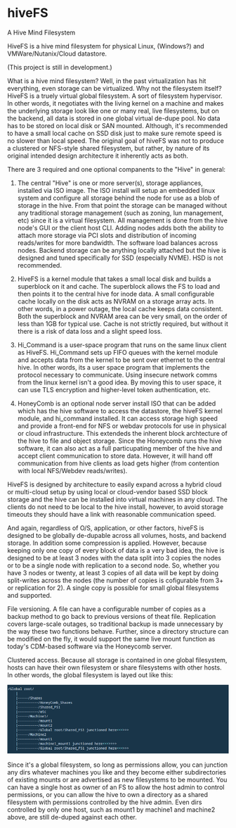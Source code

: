 # hiveFS
A Hive Mind Filesystem

HiveFS is a hive mind filesystem for physical Linux, (Windows?) and VMWare/Nutanix/Cloud datastore.

(This project is still in development.)

What is a hive mind filesystem? Well, in the past virtualization has hit everything, even storage
can be virtualized. Why not the filesystem itself? HiveFS is a truely virtual global filesystem.
A sort of filesystem hypervisor. In other words, it negotiates with the living kernel on a machine 
and makes the underlying storage look like one or many real, live filesystems, but on the backend, 
all data is stored in one global virtual de-dupe pool. No data has to be stored on local disk or 
SAN mounted. Although, it's recommended to have a small local cache on SSD disk just to make sure 
remote speed is no slower than local speed. The original goal of hiveFS was not to produce a 
clustered or NFS-style shared filesystem, but rather, by nature of its original intended design 
architecture it inherently acts as both. 

There are 3 required and one optional companents to the "Hive" in general:
1. The central "Hive" is one or more server(s), storage appliances, installed via ISO image. 
   The ISO install will setup an embedded linux system and configure all storage behind the node
   for use as a blob of storage in the hive. From that point the storage can be managed without
   any traditional storage management (such as zoning, lun management, etc) since it is a
   virtual filesystem. All management is done from the hive node's GUI or the client host CLI.
   Adding nodes adds both the ability to attach more storage via PCI slots and distribution of
   incoming reads/writes for more bandwidth. The software load balances across nodes. Backend 
   storage can be anything locally attached but the hive is designed and tuned specifically for 
   SSD (especially NVME). HSD is not recommended.

2. HiveFS is a kernel module that takes a small local disk and builds a superblock on it and cache.
   The superblock allows the FS to load and then points it to the central hive for inode data. A small 
   configurable cache locally on the disk acts as NVRAM on a storage array acts. In other words, in 
   a power outage, the local cache keeps data consistent. Both the superblock and NVRAM area can be 
   very small, on the order of less than 1GB for typical use. Cache is not strictly required, but
   without it there is a risk of data loss and a slight speed loss.

3. Hi_Command is a user-space program that runs on the same linux client as HiveFS. Hi_Command sets 
   up FIFO queues with the kernel module and accepts data from the kernel to be sent over ethernet to 
   the central hive. In other words, its a user space program that implements the protocol necessary 
   to communicate. Using insecure network comms from the linux kernel isn't a good idea. By moving this
   to user space, it can use TLS encryption and higher-level token authentication, etc.

4. HoneyComb is an optional node server install ISO that can be added which has the hive software to
   access the datastore, the hiveFS kernel module, and hi_command installed. It can access storage 
   high speed and provide a front-end for NFS or webdav protocols for use in physical or cloud 
   infrastructure. This extendeds the inherent block archtecture of the hive to file and object storage. 
   Since the Honeycomb runs the hive software, it can also act as a full particupating member of the hive 
   and accept client communication to store data. However, it will hand off communication from hive 
   clients as load gets higher (from contention with local NFS/Webdev reads/writes).



HiveFS is designed by architecture to easily expand across a hybrid cloud or multi-cloud setup by using 
local or cloud-vendor based SSD block storage and the hive can be installed into virtual machines in any 
cloud. The clients do not need to be local to the hive install, however, to avoid storage timeouts they 
should have a link with reasonable communication speed.

And again, regardless of O/S, application, or other factors, hiveFS is designed to be globally de-dupable 
across all volumes, hosts, and backend storage. In addition some compression is applied. However, because 
keeping only one copy of every block of data is a very bad idea, the hive is designed to be at least 3 nodes 
with the data split into 3 copies the nodes or to be a single node with replication to a second node. So, 
whether you have 3 nodes or twenty, at least 3 copies of all data will be kept by doing split-writes across 
the nodes (the number of copies is cofigurable from 3+ or replication for 2). A single copy is possible for 
small global filesystems and supported.

File versioning. A file can have a configurable number of copies as a backup method to go back to previous 
versions of theat file. Replication covers large-scale outages, so traditional backup is made unnecessary by 
the way these two functions behave. Further, since a directory structure can be modified on the fly, it would 
support the same live mount function as today's CDM-based software via the Honeycomb server.

Clustered access. Because all storage is contained in one global filesystem, hosts can have their own filesystem 
or share filesystems with other hosts. In other words, the global filesystem is layed out like this:

![alt text](assets/ex_layout.png)

Since it's a global filesystem, so long as permissions allow, you can junction any dirs whatever machines you 
like and they become either subdirectories of existing mounts or are advertised as new filesystems to be mounted. 
You can have a single host as owner of an FS to allow the host admin to control permissions, or you can allow the 
hive to own a directory as a shared filesystem with permissions controlled by the hive admin. Even dirs controlled
by only one host, such as mount1 by machine1 and machine2 above, are still de-duped against each other.
